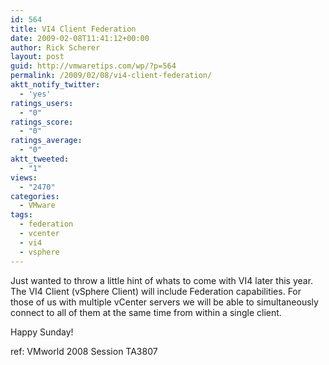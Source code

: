 ```yaml
---
id: 564
title: VI4 Client Federation
date: 2009-02-08T11:41:12+00:00
author: Rick Scherer
layout: post
guid: http://vmwaretips.com/wp/?p=564
permalink: /2009/02/08/vi4-client-federation/
aktt_notify_twitter:
  - 'yes'
ratings_users:
  - "0"
ratings_score:
  - "0"
ratings_average:
  - "0"
aktt_tweeted:
  - "1"
views:
  - "2470"
categories:
  - VMware
tags:
  - federation
  - vcenter
  - vi4
  - vsphere
---
```

Just wanted to throw a little hint of whats to come with VI4 later this year.  The VI4 Client (vSphere Client) will include Federation capabilities. For those of us with multiple vCenter servers we will be able to simultaneously connect to all of them at the same time from within a single client.

Happy Sunday!

ref: VMworld 2008 Session TA3807